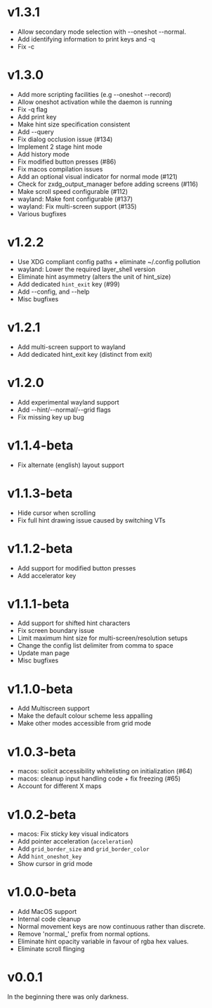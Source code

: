 # v1.3.1

 - Allow secondary mode selection with --oneshot --normal.
 - Add identifying information to print keys and -q
 - Fix -c

# v1.3.0

 - Add more scripting facilities (e.g --oneshot --record)
 - Allow oneshot activation while the daemon is running
 - Fix -q flag
 - Add print key
 - Make hint size specification consistent
 - Add --query
 - Fix dialog occlusion issue (#134)
 - Implement 2 stage hint mode
 - Add history mode
 - Fix modified button presses (#86)
 - Fix macos compilation issues
 - Add an optional visual indicator for normal mode (#121)
 - Check for zxdg_output_manager before adding screens (#116)
 - Make scroll speed configurable (#112)
 - wayland: Make font configurable (#137)
 - wayland: Fix multi-screen support (#135)
 - Various bugfixes

# v1.2.2

 - Use XDG compliant config paths + eliminate ~/.config pollution
 - wayland: Lower the required layer_shell version
 - Eliminate hint asymmetry (alters the unit of hint_size)
 - Add dedicated `hint_exit` key (#99)
 - Add --config, and --help
 - Misc bugfixes

# v1.2.1

 - Add multi-screen support to wayland
 - Add dedicated hint_exit key (distinct from exit)

# v1.2.0

 - Add experimental wayland support
 - Add --hint/--normal/--grid flags
 - Fix missing key up bug

# v1.1.4-beta

 - Fix alternate (english) layout support

# v1.1.3-beta

 - Hide cursor when scrolling
 - Fix full hint drawing issue caused by switching VTs

# v1.1.2-beta

 - Add support for modified button presses
 - Add accelerator key

# v1.1.1-beta

 - Add support for shifted hint characters
 - Fix screen boundary issue
 - Limit maximum hint size for multi-screen/resolution setups
 - Change the config list delimiter from comma to space
 - Update man page
 - Misc bugfixes

# v1.1.0-beta

 - Add Multiscreen support
 - Make the default colour scheme less appalling
 - Make other modes accessible from grid mode

# v1.0.3-beta

 - macos: solicit accessibility whitelisting on initialization (#64)
 - macos: cleanup input handling code + fix freezing (#65)
 - Account for different X maps

# v1.0.2-beta

 - macos: Fix sticky key visual indicators
 - Add pointer acceleration (`acceleration`)
 - Add `grid_border_size` and `grid_border_color`
 - Add `hint_oneshot_key`
 - Show cursor in grid mode

# v1.0.0-beta

 - Add MacOS support
 - Internal code cleanup
 - Normal movement keys are now continuous rather than discrete.
 - Remove 'normal_' prefix from normal options.
 - Eliminate hint opacity variable in favour of rgba hex values.
 - Eliminate scroll flinging

# v0.0.1

In the beginning there was only darkness.

